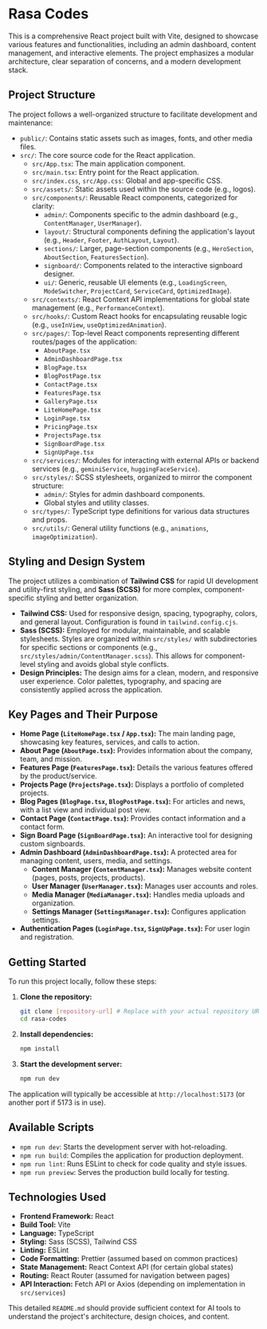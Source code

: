 # Rasa Codes

This is a comprehensive React project built with Vite, designed to showcase various features and functionalities, including an admin dashboard, content management, and interactive elements. The project emphasizes a modular architecture, clear separation of concerns, and a modern development stack.

## Project Structure

The project follows a well-organized structure to facilitate development and maintenance:

-   `public/`: Contains static assets such as images, fonts, and other media files.
-   `src/`: The core source code for the React application.
    -   `src/App.tsx`: The main application component.
    -   `src/main.tsx`: Entry point for the React application.
    -   `src/index.css`, `src/App.css`: Global and app-specific CSS.
    -   `src/assets/`: Static assets used within the source code (e.g., logos).
    -   `src/components/`: Reusable React components, categorized for clarity:
        -   `admin/`: Components specific to the admin dashboard (e.g., `ContentManager`, `UserManager`).
        -   `layout/`: Structural components defining the application's layout (e.g., `Header`, `Footer`, `AuthLayout`, `Layout`).
        -   `sections/`: Larger, page-section components (e.g., `HeroSection`, `AboutSection`, `FeaturesSection`).
        -   `signboard/`: Components related to the interactive signboard designer.
        -   `ui/`: Generic, reusable UI elements (e.g., `LoadingScreen`, `ModeSwitcher`, `ProjectCard`, `ServiceCard`, `OptimizedImage`).
    -   `src/contexts/`: React Context API implementations for global state management (e.g., `PerformanceContext`).
    -   `src/hooks/`: Custom React hooks for encapsulating reusable logic (e.g., `useInView`, `useOptimizedAnimation`).
    -   `src/pages/`: Top-level React components representing different routes/pages of the application:
        -   `AboutPage.tsx`
        -   `AdminDashboardPage.tsx`
        -   `BlogPage.tsx`
        -   `BlogPostPage.tsx`
        -   `ContactPage.tsx`
        -   `FeaturesPage.tsx`
        -   `GalleryPage.tsx`
        -   `LiteHomePage.tsx`
        -   `LoginPage.tsx`
        -   `PricingPage.tsx`
        -   `ProjectsPage.tsx`
        -   `SignBoardPage.tsx`
        -   `SignUpPage.tsx`
    -   `src/services/`: Modules for interacting with external APIs or backend services (e.g., `geminiService`, `huggingFaceService`).
    -   `src/styles/`: SCSS stylesheets, organized to mirror the component structure:
        -   `admin/`: Styles for admin dashboard components.
        -   Global styles and utility classes.
    -   `src/types/`: TypeScript type definitions for various data structures and props.
    -   `src/utils/`: General utility functions (e.g., `animations`, `imageOptimization`).

## Styling and Design System

The project utilizes a combination of **Tailwind CSS** for rapid UI development and utility-first styling, and **Sass (SCSS)** for more complex, component-specific styling and better organization.

-   **Tailwind CSS:** Used for responsive design, spacing, typography, colors, and general layout. Configuration is found in `tailwind.config.cjs`.
-   **Sass (SCSS):** Employed for modular, maintainable, and scalable stylesheets. Styles are organized within `src/styles/` with subdirectories for specific sections or components (e.g., `src/styles/admin/ContentManager.scss`). This allows for component-level styling and avoids global style conflicts.
-   **Design Principles:** The design aims for a clean, modern, and responsive user experience. Color palettes, typography, and spacing are consistently applied across the application.

## Key Pages and Their Purpose

-   **Home Page (`LiteHomePage.tsx` / `App.tsx`):** The main landing page, showcasing key features, services, and calls to action.
-   **About Page (`AboutPage.tsx`):** Provides information about the company, team, and mission.
-   **Features Page (`FeaturesPage.tsx`):** Details the various features offered by the product/service.
-   **Projects Page (`ProjectsPage.tsx`):** Displays a portfolio of completed projects.
-   **Blog Pages (`BlogPage.tsx`, `BlogPostPage.tsx`):** For articles and news, with a list view and individual post view.
-   **Contact Page (`ContactPage.tsx`):** Provides contact information and a contact form.
-   **Sign Board Page (`SignBoardPage.tsx`):** An interactive tool for designing custom signboards.
-   **Admin Dashboard (`AdminDashboardPage.tsx`):** A protected area for managing content, users, media, and settings.
    -   **Content Manager (`ContentManager.tsx`):** Manages website content (pages, posts, projects, products).
    -   **User Manager (`UserManager.tsx`):** Manages user accounts and roles.
    -   **Media Manager (`MediaManager.tsx`):** Handles media uploads and organization.
    -   **Settings Manager (`SettingsManager.tsx`):** Configures application settings.
-   **Authentication Pages (`LoginPage.tsx`, `SignUpPage.tsx`):** For user login and registration.

## Getting Started

To run this project locally, follow these steps:

1.  **Clone the repository:**
    ```bash
    git clone [repository-url] # Replace with your actual repository URL
    cd rasa-codes
    ```
2.  **Install dependencies:**
    ```bash
    npm install
    ```
3.  **Start the development server:**
    ```bash
    npm run dev
    ```

The application will typically be accessible at `http://localhost:5173` (or another port if 5173 is in use).

## Available Scripts

-   `npm run dev`: Starts the development server with hot-reloading.
-   `npm run build`: Compiles the application for production deployment.
-   `npm run lint`: Runs ESLint to check for code quality and style issues.
-   `npm run preview`: Serves the production build locally for testing.

## Technologies Used

-   **Frontend Framework:** React
-   **Build Tool:** Vite
-   **Language:** TypeScript
-   **Styling:** Sass (SCSS), Tailwind CSS
-   **Linting:** ESLint
-   **Code Formatting:** Prettier (assumed based on common practices)
-   **State Management:** React Context API (for certain global states)
-   **Routing:** React Router (assumed for navigation between pages)
-   **API Interaction:** Fetch API or Axios (depending on implementation in `src/services`)

This detailed `README.md` should provide sufficient context for AI tools to understand the project's architecture, design choices, and content.
